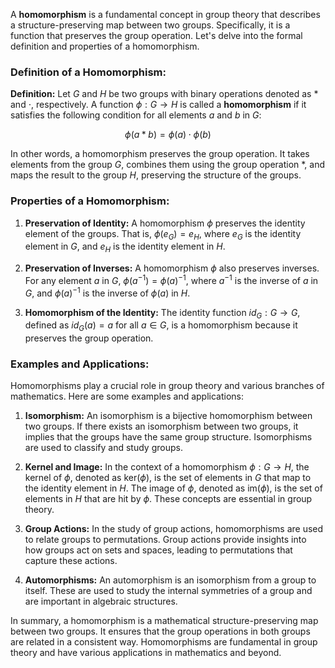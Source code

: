 A **homomorphism** is a fundamental concept in group theory that describes a structure-preserving map between two groups. Specifically, it is a function that preserves the group operation. Let's delve into the formal definition and properties of a homomorphism.

### Definition of a Homomorphism:

**Definition:** Let $G$ and $H$ be two groups with binary operations denoted as $*$ and $\cdot$, respectively. A function $\phi: G \rightarrow H$ is called a **homomorphism** if it satisfies the following condition for all elements $a$ and $b$ in $G$:

$$
\phi(a * b) = \phi(a) \cdot \phi(b)
$$

In other words, a homomorphism preserves the group operation. It takes elements from the group $G$, combines them using the group operation $*$, and maps the result to the group $H$, preserving the structure of the groups.

### Properties of a Homomorphism:

1. **Preservation of Identity:** A homomorphism $\phi$ preserves the identity element of the groups. That is, $\phi(e_G) = e_H$, where $e_G$ is the identity element in $G$, and $e_H$ is the identity element in $H$.

2. **Preservation of Inverses:** A homomorphism $\phi$ also preserves inverses. For any element $a$ in $G$, $\phi(a^{-1}) = \phi(a)^{-1}$, where $a^{-1}$ is the inverse of $a$ in $G$, and $\phi(a)^{-1}$ is the inverse of $\phi(a)$ in $H$.

3. **Homomorphism of the Identity:** The identity function $id_G: G \rightarrow G$, defined as $id_G(a) = a$ for all $a \in G$, is a homomorphism because it preserves the group operation.

### Examples and Applications:

Homomorphisms play a crucial role in group theory and various branches of mathematics. Here are some examples and applications:

1. **Isomorphism:** An isomorphism is a bijective homomorphism between two groups. If there exists an isomorphism between two groups, it implies that the groups have the same group structure. Isomorphisms are used to classify and study groups.

2. **Kernel and Image:** In the context of a homomorphism $\phi: G \rightarrow H$, the kernel of $\phi$, denoted as $\text{ker}(\phi)$, is the set of elements in $G$ that map to the identity element in $H$. The image of $\phi$, denoted as $\text{im}(\phi)$, is the set of elements in $H$ that are hit by $\phi$. These concepts are essential in group theory.

3. **Group Actions:** In the study of group actions, homomorphisms are used to relate groups to permutations. Group actions provide insights into how groups act on sets and spaces, leading to permutations that capture these actions.

4. **Automorphisms:** An automorphism is an isomorphism from a group to itself. These are used to study the internal symmetries of a group and are important in algebraic structures.

In summary, a homomorphism is a mathematical structure-preserving map between two groups. It ensures that the group operations in both groups are related in a consistent way. Homomorphisms are fundamental in group theory and have various applications in mathematics and beyond.